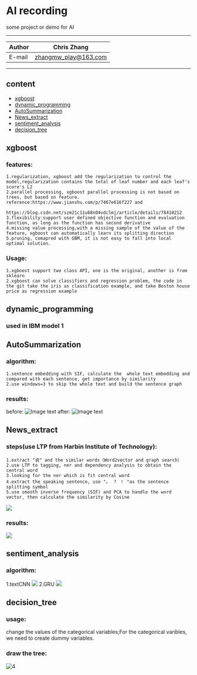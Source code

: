 AI recording
===========================
some project or demo for AI

****
	
|Author|Chris Zhang|
|---|---
|E-mail|zhangmw_play@163.com


****
## content
* [xgboost](#xgboost)
* [dynamic_programming](#dynamic_programming)
* [AutoSummarization](#AutoSummarization)
* [News_extract](#News_extract)
* [sentiment_analysis](#sentiment_analysis)
* [decision_tree](#decision_tree)



xgboost
-----------
### features:
	1.regularization, xgboost add the regularization to control the model,regularization contains the total of leaf number and each leaf's score's L2
	2.parallel processing, xgboost parallel processing is not based on trees, but based on feature. 
    reference:https://www.jianshu.com/p/7467e616f227 and 
              https://blog.csdn.net/szm21c11u68n04vdclmj/article/details/78410212
	3.flexibility:support user defined objective function and evaluation function, as long as the function has second derivative
	4.missing value processing,with a missing sample of the value of the feature, xgboost can automatically learn its splitting direction
	5.pruning, comapred with GBM, it is not easy to fall into local optimal solution.
### Usage:
	1.xgboost support two class API, one is the original, another is from sklearn
	2.xgboost can solve classifiers and regression problem, the code in the git take the iris as classification example, and take Boston house price as regression example
dynamic_programming
------
### used in IBM model 1

AutoSummarization
------
### algorithm:
	1.sentence embedding with SIF, calculate the  whole text embedding and compared with each sentence, get importance by similarity
	2.use windows=3 to skip the whole text and build the sentence graph
### results:
before:
![Image text](https://raw.github.com/Chriszhangmw/machine-learning-and-demo/master/AutoSummarization/result1.png)
after:
![Image text](https://raw.github.com/Chriszhangmw/machine-learning-and-demo/master/AutoSummarization/result2.png)

News_extract
------
### steps(use LTP from Harbin Institute of Technology):
	1.extract "说" and the similar words（Word2vector and graph search）
	2.use LTP to tagging, ner and dependency analysis to obtain the central word
	3.looking for the ner which is fit central word
	4.extract the speaking sentence, use "。 ？ ！ "as the sentence splitting symbol 
	5.use smooth inverse frequency (SIF) and PCA to handle the word vector, then calculate the similarity by Cosine
![](https://raw.github.com/Chriszhangmw/machine-learning-and-demo/master/News_extract/algorithm1.png)
### results:
![](https://raw.github.com/Chriszhangmw/machine-learning-and-demo/master/News_extract/newsextractresults1.png)

sentiment_analysis
------
### algorithm:
1.textCNN
![](https://raw.github.com/Chriszhangmw/machine-learning-and-demo/master/sentiment_analysis/textCNN.png)
2.GRU
![](https://raw.github.com/Chriszhangmw/machine-learning-and-demo/master/sentiment_analysis/gru.png)

decision_tree
------
### usage:
change the values of the categorical variables;For the categorical varibles, we need to create dummy variables. 
### draw the tree:
![4](https://raw.github.com/Chriszhangmw/machine-learning-and-demo/master/decision_tree/tree.png)
